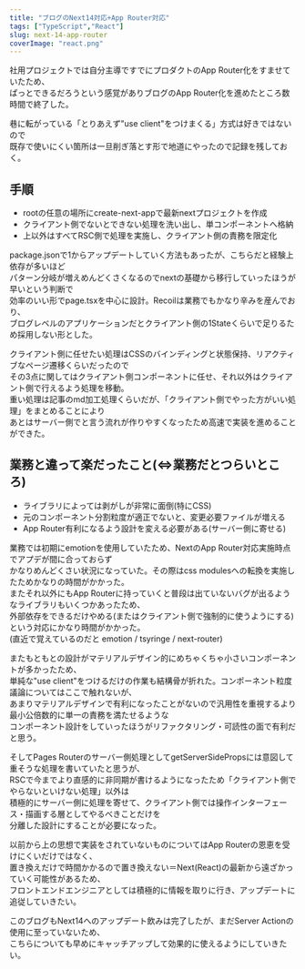 ```yaml
---
title: "ブログのNext14対応+App Router対応"
tags: ["TypeScript","React"]
slug: next-14-app-router
coverImage: "react.png"
---
```


社用プロジェクトでは自分主導ですでにプロダクトのApp Router化をすませていたため、  
ぱっとできるだろうという感覚がありブログのApp Router化を進めたところ数時間で終了した。  

巷に転がっている「とりあえず"use client"をつけまくる」方式は好きではないので  
既存で使いにくい箇所は一旦削ぎ落とす形で地道にやったので記録を残しておく。  

## 手順

- rootの任意の場所にcreate-next-appで最新nextプロジェクトを作成
- クライアント側でないとできない処理を洗い出し、単コンポーネントへ格納
- 上以外はすべてRSC側で処理を実施し、クライアント側の責務を限定化

package.jsonで1からアップデートしていく方法もあったが、こちらだと経験上依存が多いほど  
パターン分岐が増えめんどくさくなるのでnextの基礎から移行していったほうが早いという判断で  
効率のいい形でpage.tsxを中心に設計。Recoilは業務でもかなり辛みを産んでおり、  
ブログレベルのアプリケーションだとクライアント側の1Stateくらいで足りるため採用しない形とした。  

クライアント側に任せたい処理はCSSのバインディングと状態保持、リアクティブなページ遷移くらいだったので  
その3点に関してはクライアント側コンポーネントに任せ、それ以外はクライアント側で行えるよう処理を移動。  
重い処理は記事のmd加工処理くらいだが、「クライアント側でやった方がいい処理」をまとめることにより  
あとはサーバー側でと言う流れが作りやすくなったため高速で実装を進めることができた。  

## 業務と違って楽だったこと(⇔業務だとつらいところ)

- ライブラリによっては剥がしが非常に面倒(特にCSS)
- 元のコンポーネント分割粒度が適正でないと、変更必要ファイルが増える
- App Router有利になるよう設計を変える必要がある(サーバー側に寄せる)

業務では初期にemotionを使用していたため、NextのApp Router対応実施時点でアプデが間に合っておらず  
かなりめんどくさい状況になっていた。その際はcss modulesへの転換を実施したためかなりの時間がかかった。  
またそれ以外にもApp Routerに持っていくと普段は出ていないバグが出るようなライブラリもいくつかあったため、  
外部依存をできるだけやめる(またはクライアント側で強制的に使うようにする)という対応にかなり時間がかかった。  
(直近で覚えているのだと emotion / tsyringe / next-router)  

またもともとの設計がマテリアルデザイン的にめちゃくちゃ小さいコンポーネントが多かったため、  
単純な"use client"をつけるだけの作業も結構骨が折れた。コンポーネント粒度議論についてはここで触れないが、  
あまりマテリアルデザインで有利になったことがないので汎用性を重視するより最小公倍数的に単一の責務を満たせるような  
コンポーネント設計をしていったほうがリファクタリング・可読性の面で有利だと思う。  

そしてPages Routerのサーバー側処理としてgetServerSidePropsには意図して重そうな処理を書いていたと思うが、  
RSCで今までより直感的に非同期が書けるようになったため「クライアント側でやらないといけない処理」以外は  
積極的にサーバー側に処理を寄せて、クライアント側では操作インターフェース・描画する層としてやるべきことだけを  
分離した設計にすることが必要になった。  

以前から上の思想で実装をされていないものについてはApp Routerの恩恵を受けにくいだけではなく、  
置き換えだけで時間かかるので置き換えない＝Next(React)の最新から遠ざかっていく可能性があるため、  
フロントエンドエンジニアとしては積極的に情報を取りに行き、アップデートに追従していきたい。  

このブログもNext14へのアップデート飲みは完了したが、まだServer Actionの使用に至っていないため、  
こちらについても早めにキャッチアップして効果的に使えるようにしていきたい。








